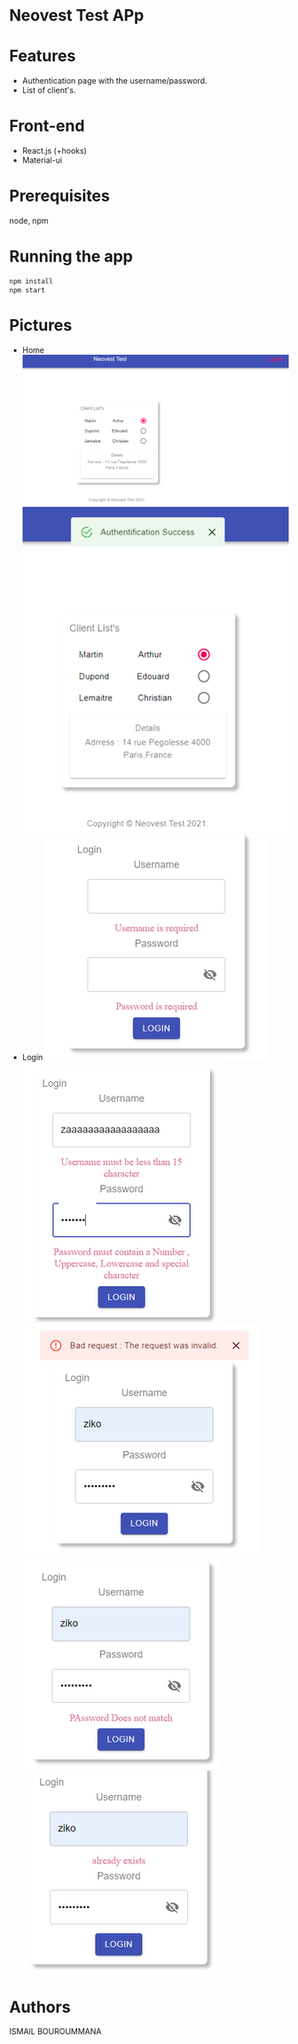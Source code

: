 # Neovest Test APp
  
# Features
  * Authentication page with the username/password.
  * List of client's.

# Front-end
  * React.js (+hooks)
  * Material-ui
# Prerequisites
  node, npm
# Running the app
```
npm install
npm start
```
# Pictures
* Home
![Home](src/images/home0.png)
![Home1](src/images/home.png)
* Login
![Gestion Error](/src/images/required.png)
![Gestion Error1](/src/images/gestion_Erreur.png)
![Gestion Error2](/src/images/gestion_Erreur_Back.png)
![Gestion Error3](/src/images/notmatch.png)
![Gestion Error4](/src/images/already_exist.png)
# Authors
ISMAIL BOUROUMMANA
